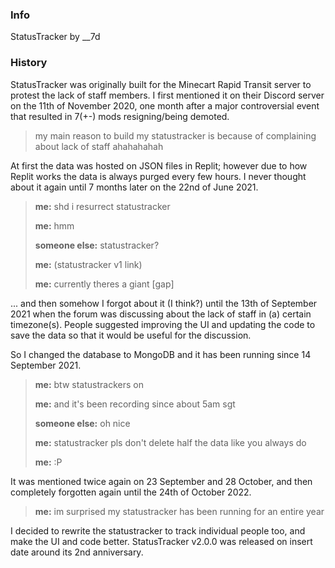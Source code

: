 ### Info

StatusTracker by \_\_7d

### History

StatusTracker was originally built for the Minecart Rapid Transit server to protest the lack of staff members. I first mentioned it on their Discord server on the 11th of November 2020, one month after a major controversial event that resulted in 7(+-) mods resigning/being demoted.

> my main reason to build my statustracker is because of complaining about lack of staff ahahahahah

At first the data was hosted on JSON files in Replit; however due to how Replit works the data is always purged every few hours. I never thought about it again until 7 months later on the 22nd of June 2021.

> **me:** shd i resurrect statustracker
>
> **me:** hmm
>
> **someone else:** statustracker?
>
> **me:** (statustracker v1 link)
>
> **me:** currently theres a giant \[gap\]

... and then somehow I forgot about it (I think?) until the 13th of September 2021 when the forum was discussing about the lack of staff in (a) certain timezone(s). People suggested improving the UI and updating the code to save the data so that it would be useful for the discussion.

So I changed the database to MongoDB and it has been running since 14 September 2021.

> **me:** btw statustrackers on
>
> **me:** and it's been recording since about 5am sgt
>
> **someone else:** oh nice
>
> **me:** statustracker pls don't delete half the data like you always do
>
> **me:** :P

It was mentioned twice again on 23 September and 28 October, and then completely forgotten again until the 24th of October 2022.

> **me:** im surprised my statustracker has been running for an entire year

I decided to rewrite the statustracker to track individual people too, and make the UI and code better. StatusTracker v2.0.0 was released on insert date around its 2nd anniversary.

